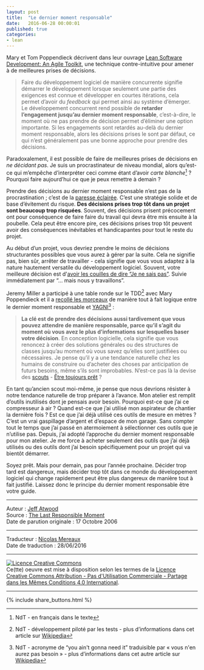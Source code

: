 ```yaml
---
layout: post
title:  "Le dernier moment responsable"
date:   2016-06-28 00:00:01
published: true
categories: 
- lean
---
```

Mary et Tom Poppendieck décrivent dans leur ouvrage [Lean Software Development: An Agile Toolkit](http://www.amazon.com/exec/obidos/ASIN/0321150783/codihorr-20), une technique contre-intuitive pour amener à de meilleures prises de décisions.

> Faire du développement logiciel de manière concurrente signifie démarrer le développement lorsque seulement une partie des exigences est connue et développer en courtes itérations, cela permet d’avoir du _feedback_ qui permet ainsi au système d’émerger. Le développement concurrent rend possible de **retarder l’engagement jusqu’au dernier moment responsable**, c’est-à-dire, le moment où ne pas prendre de décision permet d’éliminer une option importante. Si les engagements sont retardés au-delà du dernier moment responsable, alors les décisions prises le sont par défaut, ce qui n’est généralement pas une bonne approche pour prendre des décisions.

Paradoxalement, il est possible de faire de meilleures prises de décisions en _ne décidant pas_. Je suis un procrastinateur de niveau mondial, alors qu’est-ce qui m’empêche d’interpréter ceci comme étant d’avoir _carte blanche_[^1] ? Pourquoi faire aujourd’hui ce que je peux remettre à demain ?

Prendre des décisions au dernier moment responsable n’est pas de la procrastination ; c’est de la [paresse éclairée](http://www.codinghorror.com/blog/archives/000237.html). C’est une stratégie solide et de base d’évitement du risque. **Des décisions prises trop tôt dans un projet sont beaucoup trop risquées**. Souvent, des décisions prisent précocement ont pour conséquence de faire faire du travail qui devra être mis ensuite à la poubelle. Cela peut être encore pire, ces décisions prises trop tôt peuvent avoir des conséquences inévitables et handicapantes pour tout le reste du projet. 

Au début d’un projet, vous devriez prendre le moins de décisions structurantes possibles que vous aurez à gérer par la suite. Cela ne signifie pas, bien sûr, arrêter de travailler - cela signifie que vous vous adaptez à la nature hautement versatile du développement logiciel. Souvent, votre meilleure décision est d'[avoir les couilles de dire “Je ne sais pas”](http://www.codinghorror.com/blog/archives/000373.html). Suivie immédiatement par “… mais nous y travaillons”.

Jeremy Miller a participé à une table ronde sur le TDD[^2] avec Mary Poppendieck et il a [recollé les morceaux](http://codebetter.com/blogs/jeremy.miller/archive/2006/01/18/136648.aspx) de manière tout à fait logique entre le dernier moment responsable et [YAGNI](http://www.codinghorror.com/blog/archives/000111.html)[^3] : 

> **La clé est de prendre des décisions aussi tardivement que  vous pouvez attendre de manière responsable, parce qu’il s’agit du moment où vous avez le plus d’informations sur lesquelles baser votre décision**. En conception logicielle, cela signifie que vous renoncez à créer des solutions générales ou des structures de classes jusqu’au moment où vous savez qu’elles sont justifiées ou nécessaires. Je pense qu’il y a une tendance naturelle chez les humains de construire ou d’acheter des choses par anticipation de futurs besoins, même s’ils sont improbables. N’est-ce pas là la devise des [scouts](http://www.scouting.org/) - [Être toujours prêt](http://www.scouting.org/factsheets/02-503a.html) ?
 
En tant qu’ancien scout moi-même, je pense que nous devrions résister à notre tendance naturelle de trop préparer à l’avance. Mon atelier est remplit d’outils inutilisés dont je pensais avoir besoin. Pourquoi est-ce que j’ai ce compresseur à air ? Quand est-ce que j’ai utilisé mon aspirateur de chantier la dernière fois ? Est ce que j’ai déjà utilisé ces outils de mesure en mètres ? C’est un vrai gaspillage d’argent et d’espace de mon garage. Sans compter tout le temps que j’ai passé en atermoiement à sélectionner ces outils que je n’utilise pas. Depuis, j’ai adopté l’approche du dernier moment responsable pour mon atelier. Je me force à acheter seulement des outils que j’ai déjà utilisés ou des outils dont j’ai besoin spécifiquement pour un projet qui va bientôt démarrer.

Soyez prêt. Mais pour demain, pas pour l’année prochaine. Décider trop tard est dangereux, mais décider trop tôt dans ce monde du développement logiciel qui change rapidement peut être plus dangereux de manière tout à fait justifié. Laissez donc le principe du dernier moment responsable être votre guide.

[^1]: NdT - en français dans le texte 
[^2]: NdT - développement piloté par les tests - plus d’informations dans cet article sur [Wikipedia](https://fr.wikipedia.org/wiki/Test_driven_development) 
[^3]: NdT - acronyme de “you ain't gonna need it” traduisible par « vous n'en aurez pas besoin » - plus d’informations dans cet autre article sur [Wikipedia](https://fr.wikipedia.org/wiki/YAGNI)
---  
Auteur : [Jeff Atwood](https://blog.codinghorror.com/about-me/)  
Source : [The Last Responsible Moment](https://blog.codinghorror.com/the-last-responsible-moment/)  
Date de parution originale : 17 Octobre 2006  

---
Traducteur : [Nicolas Mereaux](http://www.les-traducteurs-agiles.org/traducteurs/)  
Date de traduction : 28/06/2016  

---

<a rel="license" href="http://creativecommons.org/licenses/by-nc-sa/4.0/"><img alt="Licence Creative Commons" style="border-width:0" src="http://i.creativecommons.org/l/by-nc-sa/4.0/88x31.png" /></a><br />Ce(tte) oeuvre est mise à disposition selon les termes de la <a rel="license" href="http://creativecommons.org/licenses/by-nc-sa/4.0/">Licence Creative Commons Attribution - Pas d'Utilisation Commerciale - Partage dans les Mêmes Conditions 4.0 International</a>.

---

{% include share_buttons.html %}

